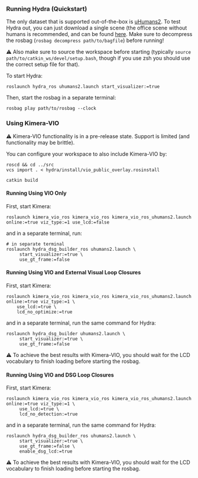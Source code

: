 ### Running Hydra (Quickstart)

The only dataset that is supported out-of-the-box is [uHumans2](http://web.mit.edu/sparklab/datasets/uHumans2/).
To test Hydra out, you can just download a single scene (the office scene without humans is recommended, and can be found [here](https://drive.google.com/uc?id=1CA_1Awu-bewJKpDrILzWok_H_6cOkGDb).
Make sure to decompress the rosbag (`rosbag decompress path/to/bagfile`) before running!

:warning: Also make sure to source the workspace before starting (typically `source path/to/catkin_ws/devel/setup.bash`, though if you use zsh you should use the correct setup file for that).

To start Hydra:
```
roslaunch hydra_ros uhumans2.launch start_visualizer:=true
```

Then, start the rosbag in a separate terminal:
```
rosbag play path/to/rosbag --clock
```

### Using Kimera-VIO

:warning: Kimera-VIO functionality is in a pre-release state. Support is limited (and functionality may be brittle).

You can configure your workspace to also include Kimera-VIO by:
```
roscd && cd ../src
vcs import . < hydra/install/vio_public_overlay.rosinstall

catkin build
```

#### Running Using VIO Only

First, start Kimera:

```
roslaunch kimera_vio_ros kimera_vio_ros kimera_vio_ros_uhumans2.launch online:=true viz_type:=1 use_lcd:=false
```

and in a separate terminal, run:

```
# in separate terminal
roslaunch hydra_dsg_builder_ros uhumans2.launch \
     start_visualizer:=true \
     use_gt_frame:=false
```

#### Running Using VIO and External Visual Loop Closures

First, start Kimera:

```
roslaunch kimera_vio_ros kimera_vio_ros kimera_vio_ros_uhumans2.launch online:=true viz_type:=1 \
    use_lcd:=true \
    lcd_no_optimize:=true
```

and in a separate terminal, run the same command for Hydra:

```
roslaunch hydra_dsg_builder uhumans2.launch \
     start_visualizer:=true \
     use_gt_frame:=false
```

:warning: To achieve the best results with Kimera-VIO, you should wait for the LCD vocabulary to finish loading before starting the rosbag.

#### Running Using VIO and DSG Loop Closures

First, start Kimera:

```
roslaunch kimera_vio_ros kimera_vio_ros kimera_vio_ros_uhumans2.launch online:=true viz_type:=1 \
     use_lcd:=true \
     lcd_no_detection:=true
```

and in a separate terminal, run the same command for Hydra:

```
roslaunch hydra_dsg_builder_ros uhumans2.launch \
     start_visualizer:=true \
     use_gt_frame:=false \
     enable_dsg_lcd:=true
```

:warning: To achieve the best results with Kimera-VIO, you should wait for the LCD vocabulary to finish loading before starting the rosbag.

